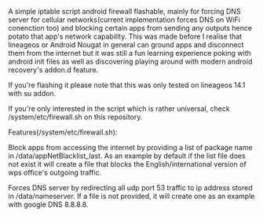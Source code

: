 A simple iptable script android firewall flashable, mainly for forcing DNS server for cellular networks(current implementation forces DNS on WiFi conenction too) and blocking certain apps from sending any outputs hence potato that app's network capability. This was made before I realise that lineageos or Android Nougat in general can ground apps and disconnect them from the internet but it was still a fun learning experience poking with android init files as well as discovering playing around with modern android recovery's addon.d feature.

If you're flashing it please note that this was only tested on lineageos 14.1 with su addon.

If you're only interested in the script which is rather universal, check /system/etc/firewall.sh on this repository.

Features(/system/etc/firewall.sh):

Block apps from accessing the internet by providing a list of package name in /data/appNetBlacklist_last. As an example by default if the list file does not exist it will create a file that blocks the English/international version of wps office's outgoing traffic.

Forces DNS server by redirecting all udp port 53 traffic to ip address stored in /data/nameserver. If a file is not provided, it will create one as an example with google DNS 8.8.8.8.
